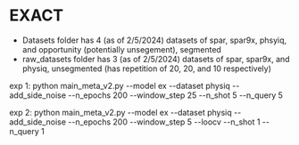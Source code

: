 # EXACT
 
- Datasets folder has 4 (as of 2/5/2024) datasets of spar, spar9x, phsyiq, and opportunity (potentially unsegement), segmented
- raw_datasets folder has 3 (as of 2/5/2024) datasets of spar, spar9x, and physiq, unsegmented (has repetition of 20, 20, and 10 respectively)


exp 1: python main_meta_v2.py --model ex  --dataset physiq --add_side_noise --n_epochs 200 --window_step 25 --n_shot  5 --n_query 5

exp 2: python main_meta_v2.py --model ex  --dataset physiq --add_side_noise --n_epochs 200 --window_step 5 --loocv --n_shot  1 --n_query 1